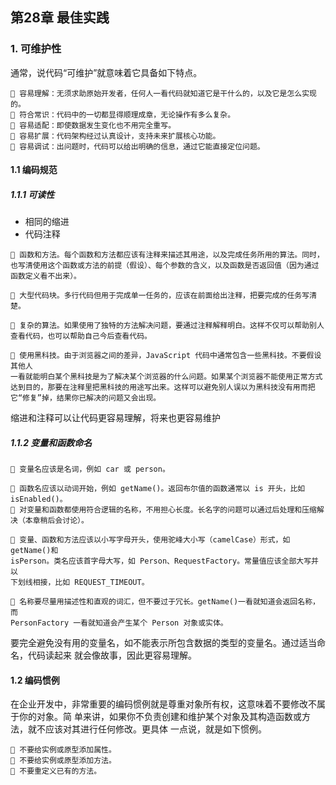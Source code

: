 ## 第28章 最佳实践

### 1. 可维护性

通常，说代码“可维护”就意味着它具备如下特点。

```
 容易理解：无须求助原始开发者，任何人一看代码就知道它是干什么的，以及它是怎么实现的。
 符合常识：代码中的一切都显得顺理成章，无论操作有多么复杂。
 容易适配：即使数据发生变化也不用完全重写。
 容易扩展：代码架构经过认真设计，支持未来扩展核心功能。
 容易调试：出问题时，代码可以给出明确的信息，通过它能直接定位问题。
```

#### 1.1 编码规范

##### 1.1.1 可读性

* 相同的缩进
* 代码注释

```
 函数和方法。每个函数和方法都应该有注释来描述其用途，以及完成任务所用的算法。同时，
也写清使用这个函数或方法的前提（假设）、每个参数的含义，以及函数是否返回值（因为通过
函数定义看不出来）。

 大型代码块。多行代码但用于完成单一任务的，应该在前面给出注释，把要完成的任务写清楚。

 复杂的算法。如果使用了独特的方法解决问题，要通过注释解释明白。这样不仅可以帮助别人
查看代码，也可以帮助自己今后查看代码。

 使用黑科技。由于浏览器之间的差异，JavaScript 代码中通常包含一些黑科技。不要假设其他人
一看就能明白某个黑科技是为了解决某个浏览器的什么问题。如果某个浏览器不能使用正常方式达到目的，那要在注释里把黑科技的用途写出来。这样可以避免别人误以为黑科技没有用而把它“修复”掉，结果你已解决的问题又会出现。
```

缩进和注释可以让代码更容易理解，将来也更容易维护

##### 1.1.2 变量和函数命名

```
 变量名应该是名词，例如 car 或 person。

 函数名应该以动词开始，例如 getName()。返回布尔值的函数通常以 is 开头，比如 isEnabled()。
 对变量和函数都使用符合逻辑的名称，不用担心长度。长名字的问题可以通过后处理和压缩解
决（本章稍后会讨论）。

 变量、函数和方法应该以小写字母开头，使用驼峰大小写（camelCase）形式，如 getName()和
isPerson。类名应该首字母大写，如 Person、RequestFactory。常量值应该全部大写并以
下划线相接，比如 REQUEST_TIMEOUT。

 名称要尽量用描述性和直观的词汇，但不要过于冗长。getName()一看就知道会返回名称，而
PersonFactory 一看就知道会产生某个 Person 对象或实体。

```

要完全避免没有用的变量名，如不能表示所包含数据的类型的变量名。通过适当命名，代码读起来
就会像故事，因此更容易理解。

#### 1.2 编码惯例

在企业开发中，非常重要的编码惯例就是尊重对象所有权，这意味着不要修改不属于你的对象。简
单来讲，如果你不负责创建和维护某个对象及其构造函数或方法，就不应该对其进行任何修改。更具体
一点说，就是如下惯例。

```
 不要给实例或原型添加属性。
 不要给实例或原型添加方法。
 不要重定义已有的方法。
```





